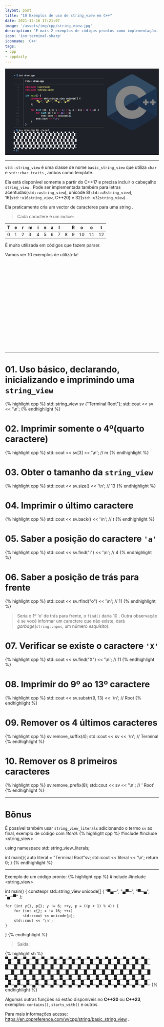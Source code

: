 ```yaml
---
layout: post
title: "10 Exemplos de uso de string_view em C++"
date: 2021-12-16 17:21:07
image: '/assets/img/cpp/string_view.jpg'
description: 'E mais 2 exemplos de códigos prontos como implementação.'
icon: 'ion:terminal-sharp'
iconname: 'C++'
tags:
- cpp
- cppdaily
---
```


![10 Exemplos de uso de string_view em C++](/assets/img/cpp/string_view.jpg)

---

`std::string_view` é uma classe de nome `basic_string_view` que utiliza `char` e `std::char_traits` , ambos como template.

Ela está disponível somente a partir do C++17 e precisa incluir o cabeçalho `string_view` . Pode ser implementada também para letras acentudas(`std::wstring_view`), unicode 8(`std::u8string_view`), 16(`std::u16string_view`, C++20) e 32(`std::u32string_view`) .  

Ela praticamente cria um vector de caracteres para uma string .
> Cada caractere é um índice:

| T | e | r | m | i | n | a | l |   | R | o | o | t |
|---|---|---|---|---|---|---|---|---|---|---|---|---|
| 0 | 1 | 2 | 3 | 4 | 5 | 6 | 7 | 8 | 9 | 10 | 11 | 12 |


É muito utilizada em códigos que fazem parser. 

Vamos ver 10 exemplos de utilizá-la!


<!-- SQUARE - GAMES ROOT -->
<script async src="//pagead2.googlesyndication.com/pagead/js/adsbygoogle.js"></script>
<ins class="adsbygoogle"
style="display:inline-block;width:336px;height:280px"
data-ad-client="ca-pub-2838251107855362"
data-ad-slot="5351066970"></ins>
<script>
(adsbygoogle = window.adsbygoogle || []).push({});
</script>

---

# 01. Uso básico, declarando, inicializando e imprimindo uma `string_view`
{% highlight cpp %}
std::string_view sv {"Terminal Root"};
std::cout << sv << '\n';
{% endhighlight %}

# 02. Imprimir somente o 4º(quarto caractere)
{% highlight cpp %}
std::cout << sv[3] << '\n'; // m
{% endhighlight %}

# 03. Obter o tamanho da `string_view`
{% highlight cpp %}
std::cout << sv.size() << '\n'; // 13
{% endhighlight %}

# 04. Imprimir o último caractere
{% highlight cpp %}
std::cout << sv.back() << '\n'; // t
{% endhighlight %}

# 05. Saber a posição do caractere `'a'`
{% highlight cpp %}
std::cout << sv.find("i") << '\n'; // 4
{% endhighlight %}

# 06. Saber a posição de trás para frente
{% highlight cpp %}
std::cout << sv.rfind("o") << '\n'; // 11
{% endhighlight %}
> Seria o 1º 'o' de trás para frente, o `find()` daria 10 . Outra observação é se você informar um caractere que não existe, dará *garbage*(`string::npos`, um número *esquisito*).

# 07. Verificar se existe o caractere `'X'`
{% highlight cpp %}
std::cout << sv.find("X") << '\n'; // 11
{% endhighlight %}

# 08. Imprimir do 9º ao 13º caractere
{% highlight cpp %}
std::cout << sv.substr(9, 13) << '\n'; // Root
{% endhighlight %}

# 09. Remover os 4 últimos caracteres
{% highlight cpp %}
sv.remove_suffix(4);
std::cout << sv << '\n'; // Terminal
{% endhighlight %}

# 10. Remover os 8 primeiros caracteres
{% highlight cpp %}
sv.remove_prefix(8);
std::cout << sv << '\n'; // ' Root'
{% endhighlight %}

---

# Bônus
É possível também usar `string_view_literals` adicionando o termo `sv` ao final, exemplo de código com *literal*:
{% highlight cpp %}
#include <iostream>
#include <string_view>

using namespace std::string_view_literals;

int main(){
  auto literal = "Terminal Root"sv;
  std::cout << literal << '\n';
  return 0;
}
{% endhighlight %}


<!-- RECTANGLE 2 - OnParagragraph -->
<script async src="//pagead2.googlesyndication.com/pagead/js/adsbygoogle.js"></script>
<ins class="adsbygoogle"
style="display:block; text-align:center;"
data-ad-layout="in-article"
data-ad-format="fluid"
data-ad-client="ca-pub-2838251107855362"
data-ad-slot="8549252987"></ins>
<script>
(adsbygoogle = window.adsbygoogle || []).push({});
</script>

---

Exemplo de um código pronto:
{% highlight cpp %}
#include <iostream>
#include <string_view>
 
int main() {
    constexpr std::string_view unicode[] {
        "▀▄─", "▄▀─", "▀─▄", "▄─▀"
    };
 
    for (int y{}, p{}; y != 6; ++y, p = ((p + 1) % 4)) {
        for (int x{}; x != 16; ++x)
            std::cout << unicode[p];
        std::cout << '\n';
    }
}
{% endhighlight %}
> Saída:

{% highlight sh %}
▀▄─▀▄─▀▄─▀▄─▀▄─▀▄─▀▄─▀▄─▀▄─▀▄─▀▄─▀▄─▀▄─▀▄─▀▄─▀▄─
▄▀─▄▀─▄▀─▄▀─▄▀─▄▀─▄▀─▄▀─▄▀─▄▀─▄▀─▄▀─▄▀─▄▀─▄▀─▄▀─
▀─▄▀─▄▀─▄▀─▄▀─▄▀─▄▀─▄▀─▄▀─▄▀─▄▀─▄▀─▄▀─▄▀─▄▀─▄▀─▄
▄─▀▄─▀▄─▀▄─▀▄─▀▄─▀▄─▀▄─▀▄─▀▄─▀▄─▀▄─▀▄─▀▄─▀▄─▀▄─▀
▀▄─▀▄─▀▄─▀▄─▀▄─▀▄─▀▄─▀▄─▀▄─▀▄─▀▄─▀▄─▀▄─▀▄─▀▄─▀▄─
▄▀─▄▀─▄▀─▄▀─▄▀─▄▀─▄▀─▄▀─▄▀─▄▀─▄▀─▄▀─▄▀─▄▀─▄▀─▄▀─
{% endhighlight %}

Algumas outras funções só estão disponíveis no **C++20** ou **C++23**, exemplos: `contains()`, `starts_with()` e outros.

Para mais informações acesse: <https://en.cppreference.com/w/cpp/string/basic_string_view> .



